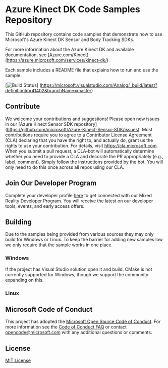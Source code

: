 # Azure Kinect DK Code Samples Repository

This GitHub repository contains code samples that demonstrate how to use Microsoft's Azure Kinect DK Sensor and Body
Tracking SDKs.

For more information about the Azure Kinect DK and available documentation, see [Azure.com/Kinect]
(https://azure.microsoft.com/services/kinect-dk/)

Each sample includes a README file that explains how to run and use the sample.

[![Build Status](https://microsoft.visualstudio.com/Analog/_apis/build/status/Analog/AI/depthcamera/microsoft.Azure-Kinect-Samples?branchName=master)]
(https://microsoft.visualstudio.com/Analog/_build/latest?definitionId=41402&branchName=master)

## Contribute

We welcome your contributions and suggestions! Please open new issues in our [Azure Kinect Sensor SDK repository]
(https://github.com/microsoft/Azure-Kinect-Sensor-SDK/issues). Most contributions require you to agree to a Contributor
License Agreement (CLA) declaring that you have the right to, and actually do, grant us the rights to use your 
contribution. For details, visit https://cla.microsoft.com. When you submit a pull request, a CLA-bot will 
automatically determine whether you need to provide a CLA and decorate the PR appropriately (e.g., label, comment). 
Simply follow the instructions provided by the bot. You will only need to do this once across all repos using our CLA.

## Join Our Developer Program

Complete your developer profile [here](https://mixedreality.microsoftcrmportals.com/signup/) to get connected with our Mixed Reality Developer Program. You will receive the latest on our developer tools, events, and early access offers.

## Building

Due to the samples being provided from various sources they may only build for Windows or Linux. To keep the barrier for adding new samples low we only require that the sample works in one place.

### Windows

If the project has Visual Studio solution open it and build. CMake is not currently supported for Windows, though we support the community expanding on this.

### Linux



## Microsoft Code of Conduct

This project has adopted the [Microsoft Open Source Code of Conduct](https://opensource.microsoft.com/codeofconduct/). For more information see the [Code of Conduct FAQ](https://opensource.microsoft.com/codeofconduct/faq/) or contact opencode@microsoft.com with any additional questions or comments.

## License

[MIT License](LICENSE)
